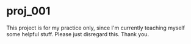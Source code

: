# proj_001
This project is for my practice only, since I'm currently teaching myself some helpful stuff. Please just disregard this. Thank you.
